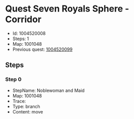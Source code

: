 # Quest Seven Royals Sphere - Corridor

- Id: 1004520008
- Steps: 1
- Map: 1001048
- Previous quest: [1004520099](1004520099.md)

## Steps

### Step 0
- StepName:  Noblewoman and Maid
- Map:  1001048
- Trace:  
- Type:  branch
- Content:  move


